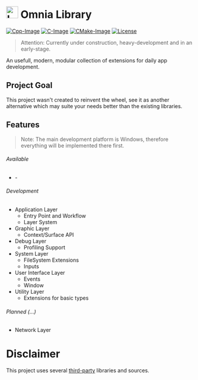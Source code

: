 # <img src="https://github.com/larioteo/ultra/blob/master/Assets/Images/Omnia.bmp" alt="Logo" width="32"/> Omnia Library

[Cpp-Image]: https://img.shields.io/badge/C%2B%2B-20-blue
[C-Image]: https://img.shields.io/badge/C-11-blue
[CMake-Image]: https://img.shields.io/badge/CMake-1.15-blue
[License-Image]: https://img.shields.io/badge/License-MIT-blue

[Cpp-Url]: https://en.wikipedia.org/wiki/C%2B%2B
[C-Url]: https://en.wikipedia.org/wiki/C_(programming_language)
[CMake-Url]: https://cmake.org/
[License-Url]: https://opensource.org/licenses/MIT

[![Cpp-Image]][Cpp-Url]
[![C-Image]][C-Url]
[![CMake-Image]][CMake-Url]
[![License][License-Image]][License-Url]

> Attention: Currently under construction, heavy-development and in an early-stage.

An usefull, modern, modular collection of extensions for daily app development.

## Project Goal

This project wasn't created to reinvent the wheel, see it as another alternative which may suite your needs better than the existing libraries.

## Features
> Note: The main development platform is Windows, therefore everything will be implemented there first.

###### Available ######
- \-

###### Development ######
- Application Layer
  - Entry Point and Workflow
  - Layer System
- Graphic Layer
  - Context/Surface API
- Debug Layer
  - Profiling Support
- System Layer
  - FileSystem Extensions
  - Inputs
- User Interface Layer
    - Events
    - Window
- Utility Layer
  - Extensions for basic types

###### Planned (...) ######
- Network Layer

# Disclaimer
This project uses several [third-party](3rd-Party/ReadMe.md "3rd-Party") libraries and sources.

